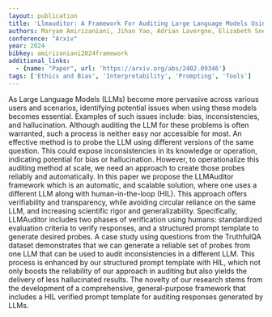 ```yaml
---
layout: publication
title: 'Llmauditor: A Framework For Auditing Large Language Models Using Human-in-the-loop'
authors: Maryam Amirizaniani, Jihan Yao, Adrian Lavergne, Elizabeth Snell Okada, Aman Chadha, Tanya Roosta, Chirag Shah
conference: "Arxiv"
year: 2024
bibkey: amirizaniani2024framework
additional_links:
  - {name: "Paper", url: 'https://arxiv.org/abs/2402.09346'}
tags: ['Ethics and Bias', 'Interpretability', 'Prompting', 'Tools']
---
```

As Large Language Models (LLMs) become more pervasive across various users
and scenarios, identifying potential issues when using these models becomes
essential. Examples of such issues include: bias, inconsistencies, and
hallucination. Although auditing the LLM for these problems is often warranted,
such a process is neither easy nor accessible for most. An effective method is
to probe the LLM using different versions of the same question. This could
expose inconsistencies in its knowledge or operation, indicating potential for
bias or hallucination. However, to operationalize this auditing method at
scale, we need an approach to create those probes reliably and automatically.
In this paper we propose the LLMAuditor framework which is an automatic, and
scalable solution, where one uses a different LLM along with human-in-the-loop
(HIL). This approach offers verifiability and transparency, while avoiding
circular reliance on the same LLM, and increasing scientific rigor and
generalizability. Specifically, LLMAuditor includes two phases of verification
using humans: standardized evaluation criteria to verify responses, and a
structured prompt template to generate desired probes. A case study using
questions from the TruthfulQA dataset demonstrates that we can generate a
reliable set of probes from one LLM that can be used to audit inconsistencies
in a different LLM. This process is enhanced by our structured prompt template
with HIL, which not only boosts the reliability of our approach in auditing but
also yields the delivery of less hallucinated results. The novelty of our
research stems from the development of a comprehensive, general-purpose
framework that includes a HIL verified prompt template for auditing responses
generated by LLMs.
